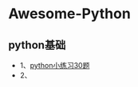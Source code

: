 # Awesome-Python
## python基础
- 1、[python小练习30题](https://github.com/heyzeng/Awesome-Python/blob/master/Python-Basic/python30.md)
- 2、